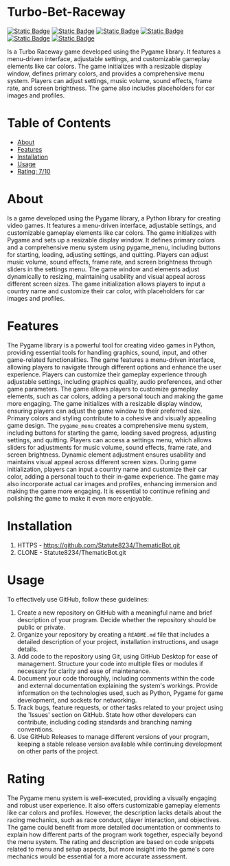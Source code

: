 # Turbo-Bet-Raceway

[![Static Badge](https://img.shields.io/badge/pygame-lime)](https://docs.python.org/3/library/tkinter.html)
[![Static Badge](https://img.shields.io/badge/random-blue)](https://pypi.org/project/PyGetWindow/)
[![Static Badge](https://img.shields.io/badge/sys-cyan)](https://pypi.org/project/times/)
[![Static Badge](https://img.shields.io/badge/math-magenta)](https://pypi.org/project/textblob/)
[![Static Badge](https://img.shields.io/badge/time-silver)](https://pypi.org/project/textblob/)
[![Static Badge](https://img.shields.io/badge/pygame_menu-gray)](https://pypi.org/project/textblob/)

Is a Turbo Raceway game developed using the Pygame library. It features a menu-driven interface, adjustable settings, and customizable gameplay elements like car colors. The game initializes with a resizable display window, defines primary colors, and provides a comprehensive menu system. Players can adjust settings, music volume, sound effects, frame rate, and screen brightness. The game also includes placeholders for car images and profiles.

# Table of Contents

- [About](#about)
- [Features](#features)
- [Installation](#installation)
- [Usage](#usage)
- [Rating: 7/10](#rating)

# About
Is a game developed using the Pygame library, a Python library for creating video games. It features a menu-driven interface, adjustable settings, and customizable gameplay elements like car colors. The game initializes with Pygame and sets up a resizable display window. It defines primary colors and a comprehensive menu system using pygame_menu, including buttons for starting, loading, adjusting settings, and quitting. Players can adjust music volume, sound effects, frame rate, and screen brightness through sliders in the settings menu. The game window and elements adjust dynamically to resizing, maintaining usability and visual appeal across different screen sizes. The game initialization allows players to input a country name and customize their car color, with placeholders for car images and profiles.

# Features
The Pygame library is a powerful tool for creating video games in Python, providing essential tools for handling graphics, sound, input, and other game-related functionalities. The game features a menu-driven interface, allowing players to navigate through different options and enhance the user experience. Players can customize their gameplay experience through adjustable settings, including graphics quality, audio preferences, and other game parameters.
The game allows players to customize gameplay elements, such as car colors, adding a personal touch and making the game more engaging. The game initializes with a resizable display window, ensuring players can adjust the game window to their preferred size. Primary colors and styling contribute to a cohesive and visually appealing game design.
The `pygame_menu` creates a comprehensive menu system, including buttons for starting the game, loading saved progress, adjusting settings, and quitting. Players can access a settings menu, which allows sliders for adjustments for music volume, sound effects, frame rate, and screen brightness.
Dynamic element adjustment ensures usability and maintains visual appeal across different screen sizes. During game initialization, players can input a country name and customize their car color, adding a personal touch to their in-game experience.
The game may also incorporate actual car images and profiles, enhancing immersion and making the game more engaging. It is essential to continue refining and polishing the game to make it even more enjoyable.

# Installation
1) HTTPS - https://github.com/Statute8234/ThematicBot.git
2) CLONE - Statute8234/ThematicBot.git

# Usage
To effectively use GitHub, follow these guidelines:

1. Create a new repository on GitHub with a meaningful name and brief description of your program. Decide whether the repository should be public or private.
2. Organize your repository by creating a `README.md` file that includes a detailed description of your project, installation instructions, and usage details.
3. Add code to the repository using Git, using GitHub Desktop for ease of management. Structure your code into multiple files or modules if necessary for clarity and ease of maintenance.
4. Document your code thoroughly, including comments within the code and external documentation explaining the system's workings. Provide information on the technologies used, such as Python, Pygame for game development, and sockets for networking.
5. Track bugs, feature requests, or other tasks related to your project using the 'Issues' section on GitHub. State how other developers can contribute, including coding standards and branching naming conventions.
6. Use GitHub Releases to manage different versions of your program, keeping a stable release version available while continuing development on other parts of the project.

# Rating
The Pygame menu system is well-executed, providing a visually engaging and robust user experience. It also offers customizable gameplay elements like car colors and profiles. However, the description lacks details about the racing mechanics, such as race conduct, player interaction, and objectives. The game could benefit from more detailed documentation or comments to explain how different parts of the program work together, especially beyond the menu system. The rating and description are based on code snippets related to menu and setup aspects, but more insight into the game's core mechanics would be essential for a more accurate assessment.
